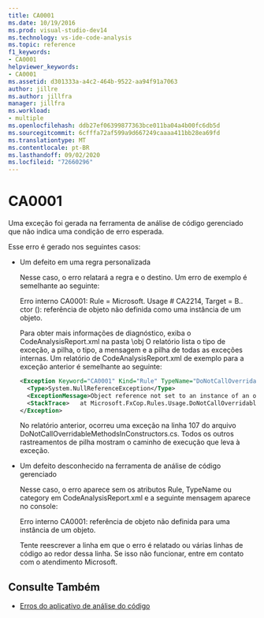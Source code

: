 ```yaml
---
title: CA0001
ms.date: 10/19/2016
ms.prod: visual-studio-dev14
ms.technology: vs-ide-code-analysis
ms.topic: reference
f1_keywords:
- CA0001
helpviewer_keywords:
- CA0001
ms.assetid: d301333a-a4c2-464b-9522-aa94f91a7063
author: jillre
ms.author: jillfra
manager: jillfra
ms.workload:
- multiple
ms.openlocfilehash: ddb27ef06399877363bce011ba04a4b00fc6db5d
ms.sourcegitcommit: 6cfffa72af599a9d667249caaaa411bb28ea69fd
ms.translationtype: MT
ms.contentlocale: pt-BR
ms.lasthandoff: 09/02/2020
ms.locfileid: "72660296"
---
```

# <a name="ca0001"></a>CA0001

Uma exceção foi gerada na ferramenta de análise de código gerenciado que não indica uma condição de erro esperada.

Esse erro é gerado nos seguintes casos:

- Um defeito em uma regra personalizada

     Nesse caso, o erro relatará a regra e o destino. Um erro de exemplo é semelhante ao seguinte:

     Erro interno CA0001: Rule = Microsoft. Usage # CA2214, Target = B.. ctor (): referência de objeto não definida como uma instância de um objeto.

     Para obter mais informações de diagnóstico, exiba o CodeAnalysisReport.xml na pasta \obj O relatório lista o tipo de exceção, a pilha, o tipo, a mensagem e a pilha de todas as exceções internas. Um relatório de CodeAnalysisReport.xml de exemplo para a exceção anterior é semelhante ao seguinte:

     ```xml
     <Exception Keyword="CA0001" Kind="Rule" TypeName="DoNotCallOverridableMethodsInConstructors" Category="Microsoft.Usage" CheckId="CA2214" Target="B..ctor()">
       <Type>System.NullReferenceException</Type>
       <ExceptionMessage>Object reference not set to an instance of an object.</ExceptionMessage>
       <StackTrace>   at Microsoft.FxCop.Rules.Usage.DoNotCallOverridableMethodsInConstructors.CheckCallees(Method method, Boolean isCallVirt) in d:\rules\DoNotCallOverridableMethodsInConstructors.cs:line 107 at Microsoft.FxCop.Rules.Usage.DoNotCallOverridableMethodsInConstructors.CheckCallees(Method method, Boolean isCallVirt) in d:\rules\DoNotCallOverridableMethodsInConstructors.cs:line 128 at Microsoft.FxCop.Rules.Usage.DoNotCallOverridableMethodsInConstructors.Check(Member member) in d:\rules\DoNotCallOverridableMethodsInConstructors.cs:line 58 at Microsoft.FxCop.Engines.Introspection.AnalysisVisitor.CheckMember(Member member, NodeBase target) in d:\Engines\Introspection\AnalysisVisitor.cs:line 743</StackTrace>
     </Exception>
     ```

     No relatório anterior, ocorreu uma exceção na linha 107 do arquivo DoNotCallOverridableMethodsInConstructors.cs. Todos os outros rastreamentos de pilha mostram o caminho de execução que leva à exceção.

- Um defeito desconhecido na ferramenta de análise de código gerenciado

     Nesse caso, o erro aparece sem os atributos Rule, TypeName ou category em CodeAnalysisReport.xml e a seguinte mensagem aparece no console:

     Erro interno CA0001: referência de objeto não definida para uma instância de um objeto.

     Tente reescrever a linha em que o erro é relatado ou várias linhas de código ao redor dessa linha. Se isso não funcionar, entre em contato com o atendimento Microsoft.

## <a name="see-also"></a>Consulte Também

- [Erros do aplicativo de análise do código](../code-quality/code-analysis-application-errors.md)
